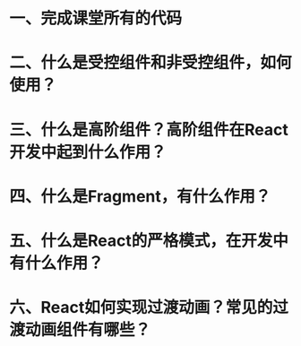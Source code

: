 # 一、完成课堂所有的代码

# 二、什么是受控组件和非受控组件，如何使用？

# 三、什么是高阶组件？高阶组件在React开发中起到什么作用？

# 四、什么是Fragment，有什么作用？

# 五、什么是React的严格模式，在开发中有什么作用？

# 六、React如何实现过渡动画？常见的过渡动画组件有哪些？